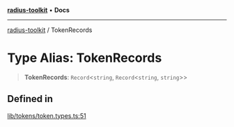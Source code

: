 [**radius-toolkit**](../README.md) • **Docs**

***

[radius-toolkit](../globals.md) / TokenRecords

# Type Alias: TokenRecords

> **TokenRecords**: `Record`\<`string`, `Record`\<`string`, `string`\>\>

## Defined in

[lib/tokens/token.types.ts:51](https://github.com/rangle/radius-token-tango/blob/0fa25351e79af51a833bcebadbd83e27a9791a4f/packages/radius-toolkit/src/lib/tokens/token.types.ts#L51)
